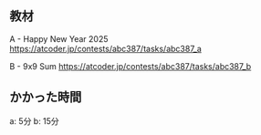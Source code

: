 ## 教材

A - Happy New Year 2025
https://atcoder.jp/contests/abc387/tasks/abc387_a

B - 9x9 Sum
https://atcoder.jp/contests/abc387/tasks/abc387_b

## かかった時間
a: 5分
b: 15分
